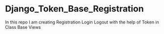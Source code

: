 # Django_Token_Base_Registration
In this repo I am creating Registration Login Logout with the help of Token in Class Base Views
